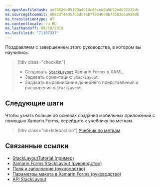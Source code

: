 ```yaml
---
ms.openlocfilehash: ae5962de05190ad914c86ceb0a9b52edb72232dc
ms.sourcegitcommit: 6b833f44d5fd8dc7ab7f8546e8b7d383e5a989db
ms.translationtype: HT
ms.contentlocale: ru-RU
ms.lasthandoff: 09/18/2019
ms.locfileid: "71107337"
---
```

Поздравляем с завершением этого руководства, в котором вы научились:

> [!div class="checklist"]
>
> - Создавать [`StackLayout`](xref:Xamarin.Forms.StackLayout) Xamarin.Forms в XAML.
> - Задавать ориентацию `StackLayout`.
> - Задавать выравнивание дочернего представления и расширения в `StackLayout`.

## <a name="next-steps"></a>Следующие шаги

Чтобы узнать больше об основах создания мобильных приложений с помощью Xamarin.Forms, перейдите к учебнику по меткам.

> [!div class="nextstepaction"]
> [Учебник по меткам](~/get-started/tutorials/label/index.yml)

## <a name="related-links"></a>Связанные ссылки

- [StackLayoutTutorial (пример)](https://docs.microsoft.com/samples/xamarin/xamarin-forms-samples/getstarted-tutorials-stacklayouttutorial/)
- [Xamarin.Forms StackLayout (руководство)](~/xamarin-forms/user-interface/layouts/stack-layout.md)
- [Поля и заполнение (руководство)](~/xamarin-forms/user-interface/layouts/margin-and-padding.md)
- [Параметры макета в Xamarin.Forms (руководство)](~/xamarin-forms/user-interface/layouts/layout-options.md)
- [API StackLayout](xref:Xamarin.Forms.StackLayout)
